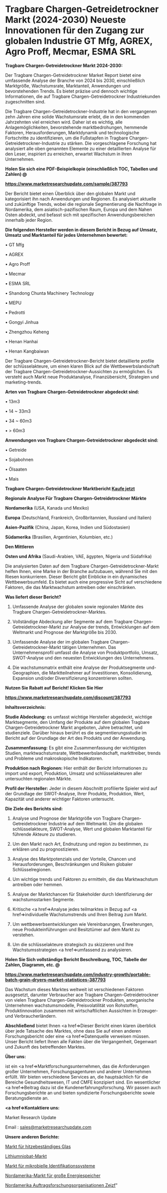 # Tragbare Chargen-Getreidetrockner Markt (2024-2030) Neueste Innovationen für den Zugang zur globalen Industrie GT Mfg, AGREX, Agro Proff, Mecmar, ESMA SRL

<strong>Tragbare Chargen-Getreidetrockner Markt 2024-2030:</strong>

Der Tragbare Chargen-Getreidetrockner Market Report bietet eine umfassende Analyse der Branche von 2024 bis 2030, einschließlich Marktgröße, Wachstumsrate, Marktanteil, Anwendungen und bevorstehenden Trends. Es bietet präzise und dennoch wichtige Informationen, die auf Tragbare Chargen-Getreidetrockner Industriekunden zugeschnitten sind.

Die Tragbare Chargen-Getreidetrockner-Industrie hat in den vergangenen zehn Jahren eine solide Wachstumsrate erlebt, die in den kommenden Jahrzehnten viel erreichen wird. Daher ist es wichtig, alle Anlagemöglichkeiten, bevorstehende marktbedrohungen, hemmende Faktoren, Herausforderungen, Marktdynamik und technologische Fortschritte zu identifizieren, um die Fußstapfen in Tragbare Chargen-Getreidetrockner-Industrie zu stärken. Die vorgeschlagene Forschung hat analysiert alle oben genannten Elemente zu einer detaillierten Analyse für den Leser, inspiriert zu erreichen, erwartet Wachstum in Ihren Unternehmen.



<strong>Holen Sie sich eine PDF-Beispielkopie (einschließlich TOC, Tabellen und Zahlen) @
</strong>

<strong><a href=https://www.marketresearchupdate.com/sample/387793>

<strong>https://www.marketresearchupdate.com/sample/387793</u></font></a></strong></strong>

Der Bericht bietet einen Überblick über den globalen Markt und kategorisiert ihn nach Anwendungen und Regionen. Es analysiert aktuelle und zukünftige Trends, wobei die regionale Segmentierung die Nachfrage in Nordamerika, dem asiatisch-pazifischen Raum, Europa und dem Nahen Osten abdeckt, und befasst sich mit spezifischen Anwendungsbereichen innerhalb jeder Region.



<strong>Die folgenden Hersteller werden in diesem Bericht in Bezug auf Umsatz, Umsatz und Marktanteil für jedes Unternehmen bewertet:</strong>

• GT Mfg

• AGREX

• Agro Proff

• Mecmar

• ESMA SRL

• Shandong Chunta Machinery Technology

• MEPU

• Pedrotti

• Gongyi Jinhua

• Zhengzhou Keheng

• Henan Hanhai

• Henan Kangbaiwan

Der Tragbare Chargen-Getreidetrockner-Bericht bietet detaillierte profile der schlüsselakteure, um einen klaren Blick auf die Wettbewerbslandschaft der Tragbare Chargen-Getreidetrockner-Aussichten zu ermöglichen. Es versteht auch Markt neue Produktanalyse, Finanzübersicht, Strategien und marketing-trends.



<strong>Arten von Tragbare Chargen-Getreidetrockner abgedeckt sind:</strong>

•  13m3

• 14 ~ 33m3

• 34 ~ 60m3

• > 60m3



<strong>Anwendungen von Tragbare Chargen-Getreidetrockner abgedeckt sind:</strong>

• Getreide

• Sojabohnen

• Ölsaaten

• Mais



<strong>Tragbare Chargen-Getreidetrockner Marktbericht <a href=https://www.marketresearchupdate.com/buynow/387793>Kaufe jetzt</a></strong>



<strong>Regionale Analyse Für Tragbare Chargen-Getreidetrockner Märkte</strong>



<strong>Nordamerika</strong> (USA, Kanada und Mexiko)



<strong>Europa</strong> (Deutschland, Frankreich, Großbritannien, Russland und Italien)



<strong>Asien-Pazifik</strong> (China, Japan, Korea, Indien und Südostasien)



<strong>Südamerika</strong> (Brasilien, Argentinien, Kolumbien, etc.)



<strong>Den Mittleren</strong> 

<strong>Osten und Afrika</strong> (Saudi-Arabien, VAE, ägypten, Nigeria und Südafrika)

Die analysierten Daten auf dem Tragbare Chargen-Getreidetrockner-Markt helfen Ihnen, eine Marke in der Branche aufzubauen, während Sie mit den Riesen konkurrieren. Dieser Bericht gibt Einblicke in ein dynamisches Wettbewerbsumfeld. Es bietet auch eine progressive Sicht auf verschiedene Faktoren, die das Marktwachstum antreiben oder einschränken.



<strong>Was liefert dieser Bericht?</strong>

1. Umfassende Analyse der globalen sowie regionalen Märkte des Tragbare Chargen-Getreidetrockner-Marktes.

2. Vollständige Abdeckung aller Segmente auf dem Tragbare Chargen-Getreidetrockner-Markt zur Analyse der trends, Entwicklungen auf dem Weltmarkt und Prognose der Marktgröße bis 2030.

3. Umfassende Analyse der im globalen Tragbare Chargen-Getreidetrockner-Markt tätigen Unternehmen. Das Unternehmensprofil umfasst die Analyse von Produktportfolio, Umsatz, SWOT-Analyse und den neuesten Entwicklungen des Unternehmens.

4. Die wachstumsmatrix enthält eine Analyse der Produktsegmente und-Geographien, die Marktteilnehmer auf Investitionen, Konsolidierung, Expansion und/oder Diversifizierung konzentrieren sollten.



<strong>Nutzen Sie Rabatt auf Bericht! Klicken Sie Hier
</strong>

<strong><a href=https://www.marketresearchupdate.com/discount/387793>https://www.marketresearchupdate.com/discount/387793</b></u></font></strong></a>



<strong>Inhaltsverzeichnis:</strong>



<strong>Studie Abdeckung:</strong> es umfasst wichtige Hersteller abgedeckt, wichtige Marktsegmente, den Umfang der Produkte auf dem globalen Tragbare Chargen-Getreidetrockner Markt angeboten, Jahre betrachtet, und studienziele. Darüber hinaus berührt es die segmentierungsstudie im Bericht auf der Grundlage der Art des Produkts und der Anwendung.



<strong>Zusammenfassung:</strong> Es gibt eine Zusammenfassung der wichtigsten Studien, marktwachstumsrate, Wettbewerbslandschaft, markttreiber, trends und Probleme und makroskopische Indikatoren.



<strong>Produktion nach Regionen:</strong> Hier enthält der Bericht Informationen zu import und export, Produktion, Umsatz und schlüsselakteuren aller untersuchten regionalen Märkte.



<strong>Profil der Hersteller:</strong> Jeder in diesem Abschnitt profilierte Spieler wird auf der Grundlage der SWOT-Analyse, Ihrer Produkte, Produktion, Wert, Kapazität und anderer wichtiger Faktoren untersucht.



<strong>Die Ziele des Berichts sind:</strong>

1) Analyse und Prognose der Marktgröße von Tragbare Chargen-Getreidetrockner Industrie auf dem Weltmarkt.
Um die globalen schlüsselakteure, SWOT-Analyse, Wert und globalen Marktanteil für führende Akteure zu studieren.

2) Um den Markt nach Art, Endnutzung und region zu bestimmen, zu erklären und zu prognostizieren.

3) Analyse des Marktpotenzials und der Vorteile, Chancen und Herausforderungen, Beschränkungen und Risiken globaler Schlüsselregionen.

4) Um wichtige trends und Faktoren zu ermitteln, die das Marktwachstum antreiben oder hemmen.

5) Analyse der Marktchancen für Stakeholder durch Identifizierung der wachstumsstarken Segmente.

6) Kritische <a href=>Analyse</a> jedes teilmarktes in Bezug auf <a href=>individuelle</a> Wachstumstrends und Ihren Beitrag zum Markt.

7) Um wettbewerbsentwicklungen wie Vereinbarungen, Erweiterungen, neue Produkteinführungen und Besitztümer auf dem Markt zu verstehen.

8) Um die schlüsselakteure strategisch zu skizzieren und Ihre Wachstumsstrategien <a href=>umfassend</a> zu analysieren.



<strong>Holen Sie Sich vollständige Bericht Beschreibung, TOC, Tabelle der Zahlen, Diagramm, etc. @ </strong>

<strong><a href=https://www.marketresearchupdate.com/industry-growth/portable-batch-grain-dryers-market-statistices-387793>https://www.marketresearchupdate.com/industry-growth/portable-batch-grain-dryers-market-statistices-387793</a></font></strong>

Das Wachstum dieses Marktes weltweit ist verschiedenen Faktoren ausgesetzt, darunter Verbraucher ace Tragbare Chargen-Getreidetrockner von vielen Tragbare Chargen-Getreidetrockner Produkten, anorganische Unternehmen wachstumsmodelle, Preisvolatilität von Rohstoffen, Produktinnovation zusammen mit wirtschaftlichen Aussichten in Erzeuger-und Verbraucherländern.



<strong>Abschließend</strong> bietet Ihnen <a href=>Dieser</a> Bericht einen klaren überblick über jede Tatsache des Marktes, ohne dass Sie auf einen anderen Forschungsbericht oder eine <a href=>Datenquelle</a> verweisen müssen. Unser Bericht liefert Ihnen alle Fakten über die Vergangenheit, Gegenwart und Zukunft des betreffenden Marktes.



<strong>Über uns:</strong>

 ist ein <a href=>Marktfors</a>chungsunternehmen, das die Anforderungen großer Unternehmen, Forschungsagenturen und anderer Unternehmen erfüllt. Wir bieten verschiedene Services an, die hauptsächlich für die Bereiche Gesundheitswesen, IT und CMFE konzipiert sind. Ein wesentlicher <a href=>Beitrag</a> dazu ist die Kundenerfahrungsforschung. Wir passen auch Forschungsberichte an und bieten syndizierte Forschungsberichte sowie Beratungsdienste an.



<strong><a href=>Kontaktiere uns:</a></strong>

Market Research Update

Email : sales@marketresearchupdate.com



<strong>Unsere anderen Berichte:</strong>

<a href=https://www.linkedin.com/pulse/heat-resistant-glass-market-pointing-capture>Markt für hitzebeständiges Glas</a>

<a href=https://www.linkedin.com/pulse/lithium-niobate-market-research-report-reveals>Lithiumniobat-Markt</a>

<a href=https://www.linkedin.com/pulse/microbial-identification-system-market-outlooks>Markt für mikrobielle Identifikationssysteme</a>

<a href=https://www.linkedin.com/pulse/north-america-large-scale-energy-storage-market-2023>Nordamerika-Markt für große Energiespeicher</a>

<a href=https://www.linkedin.com/pulse/north-america-contract-research-organizations-zejzf/>Nordamerika Auftragsforschungsorganisationen Zejzf</a>"
